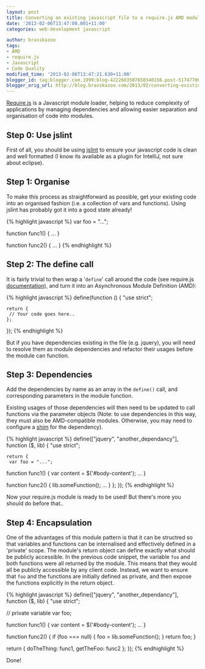 ```yaml
---
layout: post
title: Converting an existing javascript file to a require.js AMD module
date: '2013-02-06T13:47:00.001+11:00'
categories: web-development javascript

author: brasskazoo
tags:
- AMD
- require.js
- Javascript
- Code Quality
modified_time: '2013-02-06T13:47:21.630+11:00'
blogger_id: tag:blogger.com,1999:blog-4222683507658340156.post-51747706073316474
blogger_orig_url: http://blog.brasskazoo.com/2013/02/converting-existing-javascript-file-to.html
---
```


[Require.js](http://requirejs.org/) is a Javascript module loader, helping to 
reduce complexity of applications by managing dependencies and allowing easier 
separation and organisation of code into modules.

## Step 0: Use jslint
First of all, you should be using [jslint](http://www.jslint.com/) to ensure your
javascript code is clean and well formatted (I know its available as a plugin 
for IntelliJ, not sure about eclipse). 

## Step 1: Organise

To make this process as straightforward as possible, get
your existing code into an organised fashion (i.e. a collection of vars and 
functions). Using jslint has probably got it into a good state already! 

{% highlight javascript %}
var foo = "..."; 

function func1() { 
 ... 
} 

function func2() { 
 ... 
} 
{% endhighlight %}

## Step 2: The define call

It is fairly trivial to then wrap a '`define`' call
around the code (see require.js 
[documentation](http://requirejs.org/docs/whyamd.html#amd)), and turn it into 
an Asynchronous Module Definition (AMD): 

{% highlight javascript %}
define(function () { 
    "use strict"; 

    return { 
     // Your code goes here.. 
    }; 
}); 
{% endhighlight %}

But if you have dependencies existing in the file (e.g. jquery), you will need 
to resolve them as module dependencies and refactor their usages before the 
module can function.

## Step 3: Dependencies
Add the dependencies by name as an array in the `define()` call, and corresponding parameters in the module
function.

Existing usages of those dependencies will then need to be
updated to call functions via the parameter objects (Note: to use dependencies 
in this way, they must also be AMD-compatible modules. Otherwise, you may need 
to configure a [shim](http://requirejs.org/docs/api.html#config-shim) for the 
dependency). 

{% highlight javascript %}
define(["jquery", "another_dependancy"], function ($, lib) { 
    "use strict"; 

    return { 
     var foo = "..."; 

 function func1() { 
            var content = $('#body-content'); 
         ... 
 } 

 function func2() { 
     lib.someFunction(); 
     ... 
 } 
    }; 
}); 
{% endhighlight %}

Now your require.js module is ready to be used! But there's more you should do
before that..

## Step 4: Encapsulation

One of the advantages of this module pattern is that it can be structred so that variables and functions can
be internalised and effectively defined in a 'private' scope. The module's 
return object can define exactly what should be publicly accessible. 
In the previous code snippet, the variable `foo` and both functions were all 
returned by the module. This means that they would all be publicly accessible 
by any client code. Instead, we want to ensure that `foo` and the functions 
are initially defined as private, and then expose the functions explicitly in 
the return object.

{% highlight javascript %}
define(["jquery", "another_dependancy"], function ($, lib) { 
    "use strict"; 

 // private variable 
    var foo; 

 function func1() { 
  var content = $('#body-content'); 
  ... 
 } 

 function func2() { 
  if (foo === null) { 
   foo = lib.someFunction(); 
  } 
  return foo; 
 } 

 return { 
  doTheThing: func1, 
  getTheFoo: func2 
    }; 
}); 
{% endhighlight %}

Done!